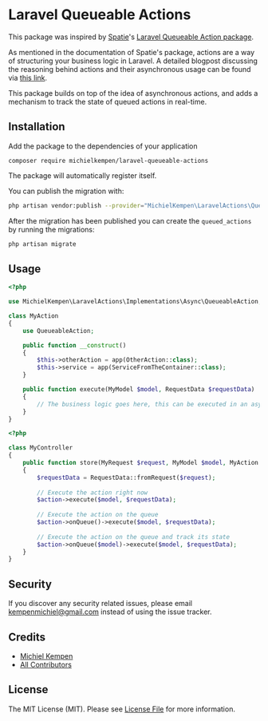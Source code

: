 # Laravel Queueable Actions

This package was inspired by [Spatie](https://spatie.be/)'s [Laravel Queueable Action package](https://github.com/spatie/laravel-queueable-action).

As mentioned in the documentation of Spatie's package, actions are a way of structuring your business logic in Laravel. A detailed blogpost discussing the reasoning behind actions and their asynchronous usage can be found via [this link](https://stitcher.io/blog/laravel-queueable-actions).

This package builds on top of the idea of asynchronous actions, and adds a mechanism to track the state of queued actions in real-time.

## Installation

Add the package to the dependencies of your application

```
composer require michielkempen/laravel-queueable-actions
```

The package will automatically register itself.

You can publish the migration with:

```bash
php artisan vendor:publish --provider="MichielKempen\LaravelActions\QueueableActionsServiceProvider" --tag="migrations"
```

After the migration has been published you can create the `queued_actions` by running the migrations:

```bash
php artisan migrate
```

## Usage

```php
<?php

use MichielKempen\LaravelActions\Implementations\Async\QueueableAction;

class MyAction
{
    use QueueableAction;

    public function __construct()
    {
        $this->otherAction = app(OtherAction::class);
        $this->service = app(ServiceFromTheContainer::class);
    }

    public function execute(MyModel $model, RequestData $requestData)
    {
        // The business logic goes here, this can be executed in an async job.
    }
}
```

```php
<?php

class MyController
{
    public function store(MyRequest $request, MyModel $model, MyAction $action)
    {
        $requestData = RequestData::fromRequest($request);
    
        // Execute the action right now
        $action->execute($model, $requestData);
        
        // Execute the action on the queue
        $action->onQueue()->execute($model, $requestData);
        
        // Execute the action on the queue and track its state
        $action->onQueue($model)->execute($model, $requestData);
    }
}
```

## Security

If you discover any security related issues, please email kempenmichiel@gmail.com instead of using the issue tracker.

## Credits

- [Michiel Kempen](https://github.com/michielkempen)
- [All Contributors](../../contributors)

## License

The MIT License (MIT). Please see [License File](LICENSE.md) for more information.
